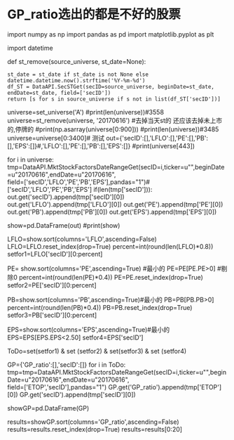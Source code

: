 # GP_ratio选出的都是不好的股票

import numpy as np
import pandas as pd
import matplotlib.pyplot as plt

import datetime

def st_remove(source_universe, st_date=None):
 
    st_date = st_date if st_date is not None else datetime.datetime.now().strftime('%Y-%m-%d')
    df_ST = DataAPI.SecSTGet(secID=source_universe, beginDate=st_date, endDate=st_date, field=['secID'])
    return [s for s in source_universe if s not in list(df_ST['secID'])]


universe=set_universe('A')
#print(len(universe))#3558
universe=st_remove(universe, '20170616') #去掉当天st的 还应该去掉未上市的,停牌的
#print(np.asarray(universe[0:900]))
#print(len(universe))#3485
universe=universe[0:3400]# 测试
out={'secID':[],'LFLO':[],'PE':[],'PB':[],'EPS':[]}#,'LFLO':[],'PE':[],'PB':[],'EPS':[]}
#print(universe[443])

 


for i in universe:
    tmp=DataAPI.MktStockFactorsDateRangeGet(secID=i,ticker=u"",beginDate=u"20170616",endDate=u"20170616",\
    field=['secID','LFLO','PE','PB','EPS'],pandas="1")#['secID','LFLO','PE','PB','EPS']
    if(len(tmp['secID'])):  
        out.get('secID').append(tmp['secID'][0])
        out.get('LFLO').append(tmp['LFLO'][0])
        out.get('PE').append(tmp['PE'][0])
        out.get('PB').append(tmp['PB'][0])
        out.get('EPS').append(tmp['EPS'][0])
    
    
show=pd.DataFrame(out)
#print(show)
    
LFLO=show.sort(columns='LFLO',ascending=False)    
LFLO=LFLO.reset_index(drop=True)
percent=int(round(len(LFLO)*0.8))
setfor1=LFLO['secID'][0:percent]
 
 
PE= show.sort(columns='PE',ascending=True) #最小的
PE=PE[PE.PE>0] #剔除0
percent=int(round(len(PE)*0.4))
PE=PE.reset_index(drop=True)
setfor2=PE['secID'][0:percent]

PB=show.sort(columns='PB',ascending=True)#最小的
PB=PB[PB.PB>0]
percent=int(round(len(PB)*0.4))
PB=PB.reset_index(drop=True)
setfor3=PB['secID'][0:percent]


EPS=show.sort(columns='EPS',ascending=True)#最小的
EPS=EPS[EPS.EPS<2.50]
setfor4=EPS['secID']

ToDo=set(setfor1) & set (setfor2) & set(setfor3) & set (setfor4)

GP={'GP_ratio':[],'secID':[]}
for i in ToDo:
    tmp=tmp=DataAPI.MktStockFactorsDateRangeGet(secID=i,ticker=u"",beginDate=u"20170616",endDate=u"20170616",\
    field=['ETOP','secID'],pandas="1")
    GP.get('GP_ratio').append(tmp['ETOP'][0])
    GP.get('secID').append(tmp['secID'][0])

showGP=pd.DataFrame(GP)

results=showGP.sort(columns='GP_ratio',ascending=False)
results=results.reset_index(drop=True)
results=results[0:20]
